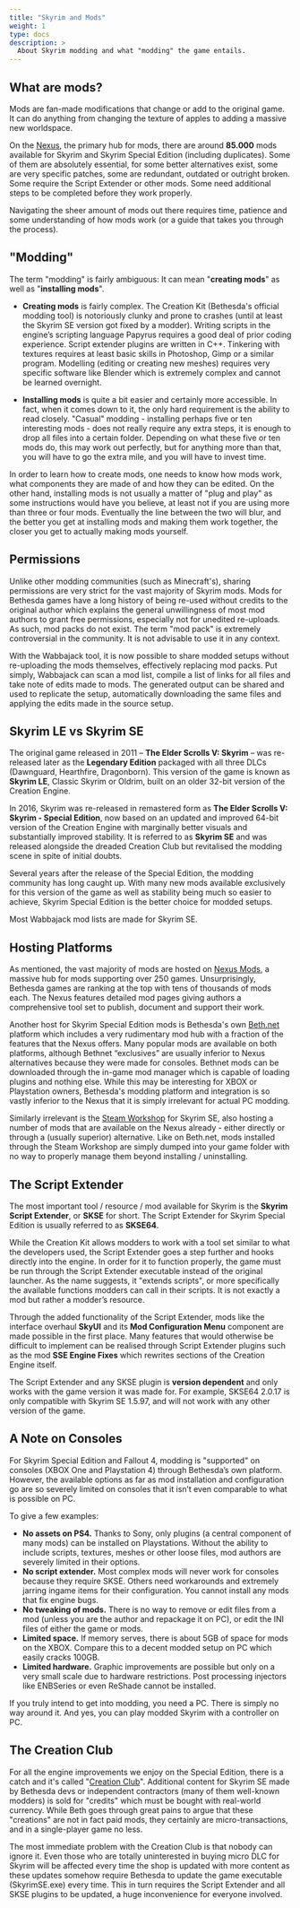 ```yaml
---
title: "Skyrim and Mods"
weight: 1
type: docs
description: >
  About Skyrim modding and what "modding" the game entails.
---
```


## What are mods?

Mods are fan-made modifications that change or add to the original game. It can do anything from changing the texture of apples to adding a massive new worldspace.

On the [Nexus](https://www.nexusmods.com/), the primary hub for mods, there are around **85.000** mods available for Skyrim and Skyrim Special Edition (including duplicates). Some of them are absolutely essential, for some better alternatives exist, some are very specific patches, some are redundant, outdated or outright broken. Some require the Script Extender or other mods. Some need additional steps to be completed before they work properly.

Navigating the sheer amount of mods out there requires time, patience and some understanding of how mods work (or a guide that takes you through the process).

## "Modding"

The term "modding" is fairly ambiguous: It can mean "**creating mods**" as well as "**installing mods**". 

- **Creating mods** is fairly complex. The Creation Kit (Bethesda's official modding tool) is notoriously clunky and prone to crashes (until at least the Skyrim SE version got fixed by a modder). Writing scripts in the engine’s scripting language Papyrus requires a good deal of prior coding experience. Script extender plugins are written in C++. Tinkering with textures requires at least basic skills in Photoshop, Gimp or a similar program. Modelling (editing or creating new meshes) requires very specific software like Blender which is extremely complex and cannot be learned overnight.

- **Installing mods** is quite a bit easier and certainly more accessible. In fact, when it comes down to it, the only hard requirement is the ability to read closely. "Casual" modding - installing perhaps five or ten interesting mods - does not really require any extra steps, it is enough to drop all files into a certain folder. Depending on what these five or ten mods do, this may work out perfectly, but for anything more than that, you will have to go the extra mile, and you will have to invest time.

In order to learn how to create mods, one needs to know how mods work, what components they are made of and how they can be edited. On the other hand, installing mods is not usually a matter of "plug and play" as some instructions would have you believe, at least not if you are using more than three or four mods. Eventually the line between the two will blur, and the better you get at installing mods and making them work together, the closer you get to actually making mods yourself.

## Permissions

Unlike other modding communities (such as Minecraft's), sharing permissions are very strict for the vast majority of Skyrim mods. Mods for Bethesda games have a long history of being re-used without credits to the original author which explains the general unwillingness of most mod authors to grant free permissions, especially not for unedited re-uploads. As such, mod packs do not exist. The term "mod pack" is extremely controversial in the community. It is not advisable to use it in any context.

With the Wabbajack tool, it is now possible to share modded setups without re-uploading the mods themselves, effectively replacing mod packs. Put simply, Wabbajack can scan a mod list, compile a list of links for all files and take note of edits made to mods. The generated output can be shared and used to replicate the setup, automatically downloading the same files and applying the edits made in the source setup.

## Skyrim LE vs Skyrim SE

The original game released in 2011 – **The Elder Scrolls V: Skyrim** – was re-released later as the **Legendary Edition** packaged with all three DLCs (Dawnguard, Hearthfire, Dragonborn). This version of the game is known as **Skyrim LE**, Classic Skyrim or Oldrim, built on an older 32-bit version of the Creation Engine.

In 2016, Skyrim was re-released in remastered form as **The Elder Scrolls V: Skyrim - Special Edition**, now based on an updated and improved 64-bit version of the Creation Engine with marginally better visuals and substantially improved stability. It is referred to as **Skyrim SE** and was released alongside the dreaded Creation Club but revitalised the modding scene in spite of initial doubts.

Several years after the release of the Special Edition, the modding community has long caught up. With many new mods available exclusively for this version of the game as well as stability being much so easier to achieve, Skyrim Special Edition is the better choice for modded setups.

Most Wabbajack mod lists are made for Skyrim SE.

## Hosting Platforms

As mentioned, the vast majority of mods are hosted on [Nexus Mods](https://www.nexusmods.com/), a massive hub for mods supporting over 250 games. Unsurprisingly, Bethesda games are ranking at the top with tens of thousands of mods each. The Nexus features detailed mod pages giving authors a comprehensive tool set to publish, document and support their work.

Another host for Skyrim Special Edition mods is Bethesda's own [Beth.net](https://bethesda.net/) platform which includes a very rudimentary mod hub with a fraction of the features that the Nexus offers. Many popular mods are available on both platforms, although Bethnet “exclusives” are usually inferior to Nexus alternatives because they were made for consoles. Bethnet mods can be downloaded through the in-game mod manager which is capable of loading plugins and nothing else. While this may be interesting for XBOX or Playstation owners, Bethesda's modding platform and integration is so vastly inferior to the Nexus that it is simply irrelevant for actual PC modding.

Similarly irrelevant is the [Steam Workshop](https://steamcommunity.com/workshop/) for Skyrim SE, also hosting a number of mods that are available on the Nexus already - either directly or through a (usually superior) alternative. Like on Beth.net, mods installed through the Steam Workshop are simply dumped into your game folder with no way to properly manage them beyond installing / uninstalling.

## The Script Extender

The most important tool / resource / mod available for Skyrim is the **Skyrim Script Extender**, or **SKSE** for short. The Script Extender for Skyrim Special Edition is usually referred to as **SKSE64**.

While the Creation Kit allows modders to work with a tool set similar to what the developers used, the Script Extender goes a step further and hooks directly into the engine. In order for it to function properly, the game must be run through the Script Extender executable instead of the original launcher. As the name suggests, it "extends scripts", or more specifically the available functions modders can call in their scripts. It is not exactly a mod but rather a modder’s resource.

Through the added functionality of the Script Extender, mods like the interface overhaul **SkyUI** and its **Mod Configuration Menu** component are made possible in the first place. Many features that would otherwise be difficult to implement can be realised through Script Extender plugins such as the mod **SSE Engine Fixes** which rewrites sections of the Creation Engine itself.

The Script Extender and any SKSE plugin is **version dependent** and only works with the game version it was made for. For example, SKSE64 2.0.17 is only compatible with Skyrim SE 1.5.97, and will not work with any other version of the game.

## A Note on Consoles

For Skyrim Special Edition and Fallout 4, modding is "supported" on consoles (XBOX One and Playstation 4) through Bethesda’s own platform. However, the available options as far as mod installation and configuration go are so severely limited on consoles that it isn’t even comparable to what is possible on PC.

To give a few examples:

* **No assets on PS4.** Thanks to Sony, only plugins (a central component of many mods) can be installed on Playstations. Without the ability to include scripts, textures, meshes or other loose files, mod authors are severely limited in their options.
* **No script extender.** Most complex mods will never work for consoles because they require SKSE. Others need workarounds and extremely jarring ingame items for their configuration. You cannot install any mods that fix engine bugs.
* **No tweaking of mods.** There is no way to remove or edit files from a mod (unless you are the author and repackage it on PC), or edit the INI files of either the game or mods.
* **Limited space.** If memory serves, there is about 5GB of space for mods on the XBOX. Compare this to a decent modded setup on PC which easily cracks 100GB.
* **Limited hardware.** Graphic improvements are possible but only on a very small scale due to hardware restrictions. Post processing injectors like ENBSeries or even ReShade cannot be installed.

If you truly intend to get into modding, you need a PC. There is simply no way around it. And yes, you can play modded Skyrim with a controller on PC.

## The Creation Club

For all the engine improvements we enjoy on the Special Edition, there is a catch and it's called "[Creation Club](https://creationclub.bethesda.net/en)". Additional content for Skyrim SE made by Bethesda devs or independent contractors (many of them well-known modders) is sold for "credits" which must be bought with real-world currency. While Beth goes through great pains to argue that these "creations" are not in fact paid mods, they certainly are micro-transactions, and in a single-player game no less.

The most immediate problem with the Creation Club is that nobody can ignore it. Even those who are totally uninterested in buying micro DLC for Skyrim will be affected every time the shop is updated with more content as these updates somehow require Bethesda to update the game executable (SkyrimSE.exe) every time. This in turn requires the Script Extender and all SKSE plugins to be updated, a huge inconvenience for everyone involved.
